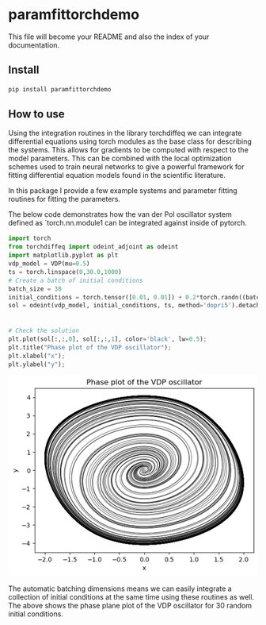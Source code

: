 paramfittorchdemo
================

<!-- WARNING: THIS FILE WAS AUTOGENERATED! DO NOT EDIT! -->

This file will become your README and also the index of your
documentation.

## Install

``` sh
pip install paramfittorchdemo
```

## How to use

Using the integration routines in the library torchdiffeq we can
integrate differential equations using torch modules as the base class
for describing the systems. This allows for gradients to be computed
with respect to the model parameters. This can be combined with the
local optimization schemes used to train neural networks to give a
powerful framework for fitting differential equation models found in the
scientific literature.

In this package I provide a few example systems and parameter fitting
routines for fitting the parameters.

The below code demonstrates how the van der Pol oscillator system
defined as \`torch.nn.module1 can be integrated against inside of
pytorch.

``` python
import torch 
from torchdiffeq import odeint_adjoint as odeint
import matplotlib.pyplot as plt
vdp_model = VDP(mu=0.5)
ts = torch.linspace(0,30.0,1000)
# Create a batch of initial conditions 
batch_size = 30
initial_conditions = torch.tensor([0.01, 0.01]) + 0.2*torch.randn((batch_size,2))
sol = odeint(vdp_model, initial_conditions, ts, method='dopri5').detach().numpy()


# Check the solution
plt.plot(sol[:,:,0], sol[:,:,1], color='black', lw=0.5);
plt.title("Phase plot of the VDP oscillator");
plt.xlabel("x");
plt.ylabel("y");
```

![](index_files/figure-commonmark/cell-2-output-1.png)

The automatic batching dimensions means we can easily integrate a
collection of initial conditions at the same time using these routines
as well. The above shows the phase plane plot of the VDP oscillator for
30 random initial conditions.
